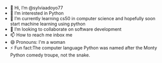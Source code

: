 - 👋 Hi, I’m @sylviaadoyo77
- 👀 I’m interested in Python
- 🌱 I’m currently learning cs50 in computer science and hopefully soon start machine learning using python
- 💞️ I’m looking to collaborate on software development
- 📫 How to reach me inbox me
- 😄 Pronouns: I'm a woman
- ⚡ Fun fact:The computer language Python was named after the Monty Python comedy troupe, not the snake. 

<!---
sylviaadoyo77/sylviaadoyo77 is a ✨ special ✨ repository because its `README.md` (this file) appears on your GitHub profile.
You can click the Preview link to take a look at your changes.
--->
